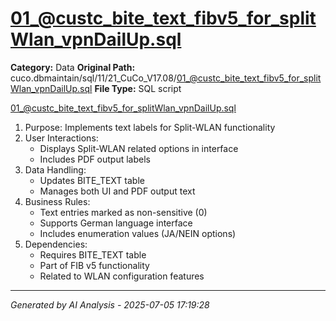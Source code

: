 # 01_@custc_bite_text_fibv5_for_splitWlan_vpnDailUp.sql

**Category:** Data
**Original Path:** cuco.dbmaintain/sql/11/21_CuCo_V17.08/01_@custc_bite_text_fibv5_for_splitWlan_vpnDailUp.sql
**File Type:** SQL script

01_@custc_bite_text_fibv5_for_splitWlan_vpnDailUp.sql
1. Purpose: Implements text labels for Split-WLAN functionality
2. User Interactions:
   - Displays Split-WLAN related options in interface
   - Includes PDF output labels
3. Data Handling:
   - Updates BITE_TEXT table
   - Manages both UI and PDF output text
4. Business Rules:
   - Text entries marked as non-sensitive (0)
   - Supports German language interface
   - Includes enumeration values (JA/NEIN options)
5. Dependencies:
   - Requires BITE_TEXT table
   - Part of FIB v5 functionality
   - Related to WLAN configuration features

---
*Generated by AI Analysis - 2025-07-05 17:19:28*
